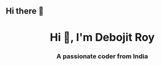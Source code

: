 ## Hi there 👋
<h1 align="center">Hi 👋, I'm Debojit Roy</h1>
<h3 align="center">A passionate coder from India</h3>

<!--
**roy-debojit/roy-debojit** is a ✨ _special_ ✨ repository because its `README.md` (this file) appears on your GitHub profile.

Here are some ideas to get you started:

- 🔭 I’m currently working on ...
- 🌱 I’m currently learning ...
- 👯 I’m looking to collaborate on ...
- 🤔 I’m looking for help with ...
- 💬 Ask me about ...
- 📫 How to reach me: ...
- 😄 Pronouns: ...
- ⚡ Fun fact: ...
-->
